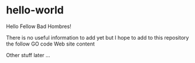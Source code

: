 # hello-world
Hello Fellow Bad Hombres!

There is no useful information to add yet but I hope to add to this repository the follow
GO code
Web site content

Other stuff later ...

